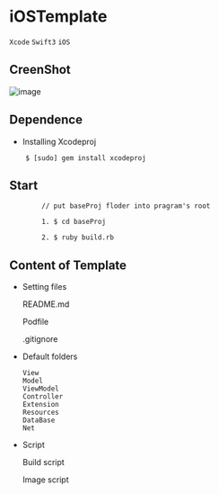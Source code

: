 # iOSTemplate

`Xcode`    `Swift3`    `iOS`

## CreenShot

![image](https://raw.githubusercontent.com/ZeroFengLee/iOSTemplate/master/screenshot.gif)

## Dependence

- Installing Xcodeproj
```
	$ [sudo] gem install xcodeproj
```

## Start

```
    	// put baseProj floder into pragram's root

    	1. $ cd baseProj

    	2. $ ruby build.rb
```

## Content of Template

- Setting files

 	README.md    

 	Podfile    

 	.gitignore
   
- Default folders   

	`View`   
	`Model`   
	`ViewModel`   
	`Controller`   
	`Extension`   
	`Resources`   
	`DataBase`   
	`Net`   

- Script

 	Build script  

 	Image script

